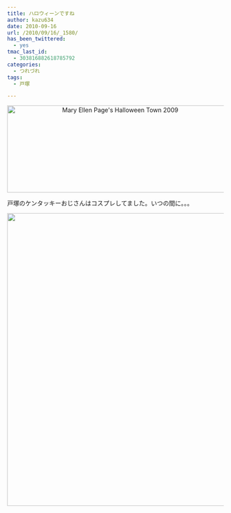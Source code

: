 ```yaml
---
title: ハロウィーンですね
author: kazu634
date: 2010-09-16
url: /2010/09/16/_1580/
has_been_twittered:
  - yes
tmac_last_id:
  - 303816882618785792
categories:
  - つれづれ
tags:
  - 戸塚

---
```

<p style="text-align: center;">
<a href="http://blog.kazu634.com/2010/09/16/%e3%83%8f%e3%83%ad%e3%82%a6%e3%82%a3%e3%83%bc%e3%83%b3%e3%81%a7%e3%81%99%e3%81%ad/mary-ellen-pages-halloween-town-2009/" onclick="__gaTracker('send', 'event', 'outbound-article', 'http://blog.kazu634.com/2010/09/16/%e3%83%8f%e3%83%ad%e3%82%a6%e3%82%a3%e3%83%bc%e3%83%b3%e3%81%a7%e3%81%99%e3%81%ad/mary-ellen-pages-halloween-town-2009/', '');" title='Mary Ellen Page&#039;s Halloween Town 2009'><img width="510" height="203" src="http://blog.kazu634.com/wp-content/uploads/2012/06/Mary-Ellen-Page-s-Halloween-Town-2009.jpg" class="attachment-large aligncenter wp-image-802" alt="Mary Ellen Page&#039;s Halloween Town 2009" title="Mary Ellen Page&#039;s Halloween Town 2009" srcset="http://blog.kazu634.com/wp-content/uploads/2012/06/Mary-Ellen-Page-s-Halloween-Town-2009-300x119.jpg 300w, http://blog.kazu634.com/wp-content/uploads/2012/06/Mary-Ellen-Page-s-Halloween-Town-2009.jpg 1024w" sizes="(max-width: 510px) 100vw, 510px" /></a>
</p>

戸塚のケンタッキーおじさんはコスプレしてました。いつの間に。。。

<p style="text-align: center;">
<a href="http://blog.kazu634.com/2010/09/16/%e3%83%8f%e3%83%ad%e3%82%a6%e3%82%a3%e3%83%bc%e3%83%b3%e3%81%a7%e3%81%99%e3%81%ad/attachment/803/" onclick="__gaTracker('send', 'event', 'outbound-article', 'http://blog.kazu634.com/2010/09/16/%e3%83%8f%e3%83%ad%e3%82%a6%e3%82%a3%e3%83%bc%e3%83%b3%e3%81%a7%e3%81%99%e3%81%ad/attachment/803/', '');" title=''><img width="510" height="682" src="http://blog.kazu634.com/wp-content/uploads/2012/06/jpg8" class="attachment-large aligncenter wp-image-803" alt="" title="" /></a>
</p>